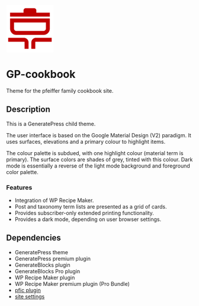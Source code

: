 ![project logo](./assets/icon-128x128.png)

# GP-cookbook
Theme for the pfeiffer family cookbook site.

## Description
This is a GeneratePress child theme.

The user interface is based on the Google Material Design (V2) paradigm.
It uses surfaces, elevations and a primary colour to highlight items.

The colour palette is subdued, with one highlight colour (material term is primary).
The surface colors are shades of grey, tinted with this colour.
Dark mode is essentially a reverse of the light mode background and foreground color palette.

### Features
* Integration of WP Recipe Maker.
* Post and taxonomy term lists are presented as a grid of cards.
* Provides subscriber-only extended printing functionality.
* Provides a dark mode, depending on user browser settings.

## Dependencies
* GeneratePress theme
* GeneratePress premium plugin
* GenerateBlocks plugin
* GenerateBlocks Pro plugin
* WP Recipe Maker plugin
* WP Recipe Maker premium plugin (Pro Bundle)
* [pfic plugin](https://github.com/krpfeiffer/pfic)
* [site settings](https://github.com/krpfeiffer/settingsCookbook)


